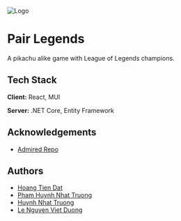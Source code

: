 ﻿
![Logo](https://www.esportsbets.com/wp-content/uploads/2018/01/lol_client_logo.png?width=64&height=64)
# Pair Legends

A pikachu alike game with League of Legends champions.


## Tech Stack

**Client:** React, MUI

**Server:** .NET Core, Entity Framework


## Acknowledgements

- [Admired Repo](https://github.com/duonghan/pikachu-react)


## Authors

- [Hoang Tien Dat](https://www.github.com/fiezt1492)
- [Pham Huynh Nhat Truong](https://github.com/phamtruong7302)
- [Huynh Nhat Truong](https://github.com/Schjr46)
- [Le Nguyen Viet Duong](https://github.com/vduong2k2)